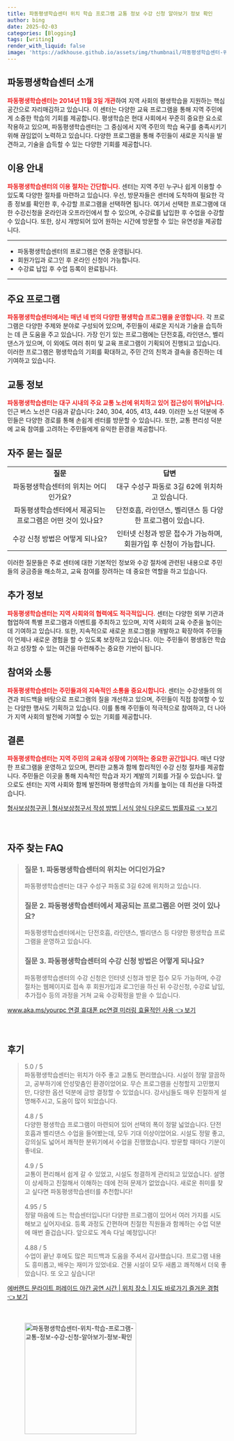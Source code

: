 ```yaml
---
title: 파동평생학습센터 위치 학습 프로그램 교통 정보 수강 신청 알아보기 정보 확인
author: bing
date: 2025-02-03
categories: [Blogging]
tags: [writing]
render_with_liquid: false
image: 'https://adkhouse.github.io/assets/img/thumbnail/파동평생학습센터-위치-학습-프로그램-교통-정보-수강-신청-알아보기-정보-확인.webp'
---
```



<h2 id='파동평생학습센터소개'>파동평생학습센터 소개</h2>

<p><b><span style="color: #ee2323;">파동평생학습센터는 2014년 11월 3일 개관</span></b>하여 지역 사회의 평생학습을 지원하는 핵심 공간으로 자리매김하고 있습니다. 이 센터는 다양한 교육 프로그램을 통해 지역 주민에게 소중한 학습의 기회를 제공합니다. 평생학습은 현대 사회에서 꾸준히 중요한 요소로 작용하고 있으며, 파동평생학습센터는 그 중심에서 지역 주민의 학습 욕구를 충족시키기 위해 끊임없이 노력하고 있습니다. 다양한 프로그램을 통해 주민들이 새로운 지식을 발견하고, 기술을 습득할 수 있는 다양한 기회를 제공합니다.</p>

<h2 id='이용안내'>이용 안내</h2>

<p><b><span style="color: #ee2323;">파동평생학습센터의 이용 절차는 간단합니다.</span></b> 센터는 지역 주민 누구나 쉽게 이용할 수 있도록 다양한 절차를 마련하고 있습니다. 우선, 방문자들은 센터에 도착하여 필요한 각종 정보를 확인한 후, 수강할 프로그램을 선택하면 됩니다. 여기서 선택한 프로그램에 대한 수강신청을 온라인과 오프라인에서 할 수 있으며, 수강료를 납입한 후 수업을 수강할 수 있습니다. 또한, 상시 개방되어 있어 원하는 시간에 방문할 수 있는 유연성을 제공합니다.</p>

<hr />

<ul>
    <li>파동평생학습센터의 프로그램은 연중 운영됩니다.</li>
    <li>회원가입과 로그인 후 온라인 신청이 가능합니다.</li>
    <li>수강료 납입 후 수업 등록이 완료됩니다.</li>
</ul>

<hr />

<h2 id='주요프로그램'>주요 프로그램</h2>

<p><b><span style="color: #ee2323;">파동평생학습센터에서는 매년 네 번의 다양한 평생학습 프로그램을 운영합니다.</span></b> 각 프로그램은 다양한 주제와 분야로 구성되어 있으며, 주민들이 새로운 지식과 기술을 습득하는 데 큰 도움을 주고 있습니다. 가장 인기 있는 프로그램에는 단전호흡, 라인댄스, 벨리댄스가 있으며, 이 외에도 여러 취미 및 교육 프로그램이 기획되어 진행되고 있습니다. 이러한 프로그램은 평생학습의 기회를 확대하고, 주민 간의 친목과 결속을 증진하는 데 기여하고 있습니다.</p>

<h2 id='교통정보'>교통 정보</h2>

<p><b><span style="color: #ee2323;">파동평생학습센터는 대구 시내의 주요 교통 노선에 위치하고 있어 접근성이 뛰어납니다.</span></b> 인근 버스 노선은 다음과 같습니다: 240, 304, 405, 413, 449. 이러한 노선 덕분에 주민들은 다양한 경로를 통해 손쉽게 센터를 방문할 수 있습니다. 또한, 교통 편리성 덕분에 교육 참여를 고려하는 주민들에게 유익한 환경을 제공합니다.</p>

<h2 id='자주묻는질문'>자주 묻는 질문</h2>

<table>
    <tr>
        <td style="text-align: center; height: 17px;"><b>질문</b></td>
        <td style="text-align: center; height: 17px;"><b>답변</b></td>
    </tr>
    <tr>
        <td style="text-align: center; height: 17px;">파동평생학습센터의 위치는 어디인가요?</td>
        <td style="text-align: center; height: 17px;">대구 수성구 파동로 3길 62에 위치하고 있습니다.</td>
    </tr>
    <tr>
        <td style="text-align: center; height: 17px;">파동평생학습센터에서 제공되는 프로그램은 어떤 것이 있나요?</td>
        <td style="text-align: center; height: 17px;">단전호흡, 라인댄스, 벨리댄스 등 다양한 프로그램이 있습니다.</td>
    </tr>
    <tr>
        <td style="text-align: center; height: 17px;">수강 신청 방법은 어떻게 되나요?</td>
        <td style="text-align: center; height: 17px;">인터넷 신청과 방문 접수가 가능하며, 회원가입 후 신청이 가능합니다.</td>
    </tr>
</table>

<p>이러한 질문들은 주로 센터에 대한 기본적인 정보와 수강 절차에 관련된 내용으로 주민들의 궁금증을 해소하고, 교육 참여를 장려하는 데 중요한 역할을 하고 있습니다.</p>

<h2 id='추가정보'>추가 정보</h2>

<p><b><span style="color: #ee2323;">파동평생학습센터는 지역 사회와의 협력에도 적극적입니다.</span></b> 센터는 다양한 외부 기관과 협업하여 특별 프로그램과 이벤트를 주최하고 있으며, 지역 사회의 교육 수준을 높이는 데 기여하고 있습니다. 또한, 지속적으로 새로운 프로그램을 개발하고 확장하여 주민들이 언제나 새로운 경험을 할 수 있도록 보장하고 있습니다. 이는 주민들이 평생동안 학습하고 성장할 수 있는 여건을 마련해주는 중요한 기반이 됩니다.</p>

<h2 id='참여와소통'>참여와 소통</h2>

<p><b><span style="color: #ee2323;">파동평생학습센터는 주민들과의 지속적인 소통을 중요시합니다.</span></b> 센터는 수강생들의 의견과 피드백을 바탕으로 프로그램의 질을 개선하고 있으며, 주민들이 직접 참여할 수 있는 다양한 행사도 기획하고 있습니다. 이를 통해 주민들이 적극적으로 참여하고, 더 나아가 지역 사회의 발전에 기여할 수 있는 기회를 제공합니다.</p>

<h2 id='결론'>결론</h2>

<p><b><span style="color: #ee2323;">파동평생학습센터는 지역 주민의 교육과 성장에 기여하는 중요한 공간입니다.</span></b> 매년 다양한 프로그램을 운영하고 있으며, 편리한 교통과 함께 합리적인 수강 신청 절차를 제공합니다. 주민들은 이곳을 통해 지속적인 학습과 자기 계발의 기회를 가질 수 있습니다. 앞으로도 센터는 지역 사회와 함께 발전하며 평생학습의 가치를 높이는 데 최선을 다하겠습니다.</p>


<p><a class="click-button" title="형사보상청구권 | 형사보상청구서 작성 방법 | 서식 양식 다운로드 법률자료" href="https://adkhouse.github.io/posts/%ED%98%95%EC%82%AC%EB%B3%B4%EC%83%81%EC%B2%AD%EA%B5%AC%EA%B6%8C-%ED%98%95%EC%82%AC%EB%B3%B4%EC%83%81%EC%B2%AD%EA%B5%AC%EC%84%9C-%EC%9E%91%EC%84%B1-%EB%B0%A9%EB%B2%95-%EC%84%9C%EC%8B%9D-%EC%96%91%EC%8B%9D-%EB%8B%A4%EC%9A%B4%EB%A1%9C%EB%93%9C-%EB%B2%95%EB%A5%A0%EC%9E%90%EB%A3%8C/" rel="dofollow">형사보상청구권 | 형사보상청구서 작성 방법 | 서식 양식 다운로드 법률자료 👈 보기</a></p><br>
<h2 id='자주_찾는_FAQ'>자주 찾는 FAQ</h2>
<div itemscope="" itemtype="https://schema.org/FAQPage"> 
<blockquote> 
<div itemscope="" itemprop="mainEntity" itemtype="https://schema.org/Question"> 
<h3 itemprop="name">질문 1. 파동평생학습센터의 위치는 어디인가요?</h3> 
<div itemscope="" itemprop="acceptedAnswer" itemtype="https://schema.org/Answer"> 
<span itemprop="text"> 
<p>파동평생학습센터는 대구 수성구 파동로 3길 62에 위치하고 있습니다.</p> 
</span> 
</div> 
</div> 
<div itemscope="" itemprop="mainEntity" itemtype="https://schema.org/Question"> 
<h3 itemprop="name">질문 2. 파동평생학습센터에서 제공되는 프로그램은 어떤 것이 있나요?</h3> 
<div itemscope="" itemprop="acceptedAnswer" itemtype="https://schema.org/Answer"> 
<span itemprop="text"> 
<p>파동평생학습센터에서는 단전호흡, 라인댄스, 벨리댄스 등 다양한 평생학습 프로그램을 운영하고 있습니다.</p> 
</span> 
</div> 
</div> 
<div itemscope="" itemprop="mainEntity" itemtype="https://schema.org/Question"> 
<h3 itemprop="name">질문 3. 파동평생학습센터의 수강 신청 방법은 어떻게 되나요?</h3> 
<div itemscope="" itemprop="acceptedAnswer" itemtype="https://schema.org/Answer"> 
<span itemprop="text"> 
<p>파동평생학습센터의 수강 신청은 인터넷 신청과 방문 접수 모두 가능하며, 수강절차는 웹페이지로 접속 후 회원가입과 로그인을 하신 뒤 수강신청, 수강료 납입, 추가접수 등의 과정을 거쳐 교육 수강확정을 받을 수 있습니다.</p> 
</span> 
</div> 
</div> 
</blockquote> 
</div>
<p><a class="click-button" title="www.aka.ms/yourpc 연결 휴대폰 pc연결 미러링 효율적인 사용" href="https://adkhouse.github.io/posts/www.aka.msyourpc-%EC%97%B0%EA%B2%B0-%ED%9C%B4%EB%8C%80%ED%8F%B0-pc%EC%97%B0%EA%B2%B0-%EB%AF%B8%EB%9F%AC%EB%A7%81-%ED%9A%A8%EC%9C%A8%EC%A0%81%EC%9D%B8-%EC%82%AC%EC%9A%A9/" rel="dofollow">www.aka.ms/yourpc 연결 휴대폰 pc연결 미러링 효율적인 사용 👈 보기</a></p><br>
<h2 id='후기'>후기</h2>
<div itemscope itemtype="https://schema.org/Product">
  <blockquote>
  <div itemprop="review" itemscope itemtype="https://schema.org/Review">
      <div itemprop="reviewRating" itemscope itemtype="https://schema.org/Rating"> <span itemprop="ratingValue">5.0</span> / <span itemprop="bestRating">5</span> </div>
      <span itemprop="reviewBody">파동평생학습센터는 위치가 아주 좋고 교통도 편리했습니다. 시설이 정말 깔끔하고, 공부하기에 안성맞춤인 환경이었어요. 무슨 프로그램을 신청할지 고민했지만, 다양한 옵션 덕분에 금방 결정할 수 있었습니다. 강사님들도 매우 친절하게 설명해주시고, 도움이 많이 되었습니다.</span>
  </div>
  <br>
  <div itemprop="review" itemscope itemtype="https://schema.org/Review">
      <div itemprop="reviewRating" itemscope itemtype="https://schema.org/Rating"> <span itemprop="ratingValue">4.8</span> / <span itemprop="bestRating">5</span> </div>
      <span itemprop="reviewBody">다양한 평생학습 프로그램이 마련되어 있어 선택의 폭이 정말 넓었습니다. 단전호흡과 벨리댄스 수업을 들어봤는데, 모두 기대 이상이었어요. 시설도 정말 좋고, 강의실도 넓어서 쾌적한 분위기에서 수업을 진행했습니다. 방문할 때마다 기분이 좋네요.</span>
  </div>
  <br>
  <div itemprop="review" itemscope itemtype="https://schema.org/Review">
      <div itemprop="reviewRating" itemscope itemtype="https://schema.org/Rating"> <span itemprop="ratingValue">4.9</span> / <span itemprop="bestRating">5</span> </div>
      <span itemprop="reviewBody">교통이 편리해서 쉽게 갈 수 있었고, 시설도 청결하게 관리되고 있었습니다. 설명이 상세하고 친절해서 이해하는 데에 전혀 문제가 없었습니다. 새로운 취미를 찾고 싶다면 파동평생학습센터를 추천합니다!</span>
  </div>
  <br>
  <div itemprop="review" itemscope itemtype="https://schema.org/Review">
      <div itemprop="reviewRating" itemscope itemtype="https://schema.org/Rating"> <span itemprop="ratingValue">4.95</span> / <span itemprop="bestRating">5</span> </div>
      <span itemprop="reviewBody">정말 마음에 드는 학습센터입니다! 다양한 프로그램이 있어서 여러 가지를 시도해보고 싶어지네요. 등록 과정도 간편하며 친절한 직원들과 함께하는 수업 덕분에 매번 즐겁습니다. 앞으로도 계속 다닐 예정입니다!</span>
  </div>
  <br>
  <div itemprop="review" itemscope itemtype="https://schema.org/Review">
      <div itemprop="reviewRating" itemscope itemtype="https://schema.org/Rating"> <span itemprop="ratingValue">4.88</span> / <span itemprop="bestRating">5</span> </div>
      <span itemprop="reviewBody">수업이 끝난 후에도 많은 피드백과 도움을 주셔서 감사했습니다. 프로그램 내용도 흥미롭고, 배우는 재미가 있었네요. 건물 시설이 모두 새롭고 쾌적해서 더욱 좋았습니다. 또 오고 싶습니다!</span>
  </div>
  </blockquote>
</div>
<p><a class="click-button" title="에버랜드 문라이트 퍼레이드 야간 공연 시간 | 위치 장소 | 지도 바로가기 즐거운 경험" href="https://adkhouse.github.io/posts/%EC%97%90%EB%B2%84%EB%9E%9C%EB%93%9C-%EB%AC%B8%EB%9D%BC%EC%9D%B4%ED%8A%B8-%ED%8D%BC%EB%A0%88%EC%9D%B4%EB%93%9C-%EC%95%BC%EA%B0%84-%EA%B3%B5%EC%97%B0-%EC%8B%9C%EA%B0%84-%EC%9C%84%EC%B9%98-%EC%9E%A5%EC%86%8C-%EC%A7%80%EB%8F%84-%EB%B0%94%EB%A1%9C%EA%B0%80%EA%B8%B0-%EC%A6%90%EA%B1%B0%EC%9A%B4-%EA%B2%BD%ED%97%98/" rel="dofollow">에버랜드 문라이트 퍼레이드 야간 공연 시간 | 위치 장소 | 지도 바로가기 즐거운 경험 👈 보기</a></p><br>
<figure class="image"><img src="https://adkhouse.github.io/assets/img/thumbnail/파동평생학습센터-위치-학습-프로그램-교통-정보-수강-신청-알아보기-정보-확인.webp" alt="파동평생학습센터-위치-학습-프로그램-교통-정보-수강-신청-알아보기-정보-확인" width="256" height="256"></figure>